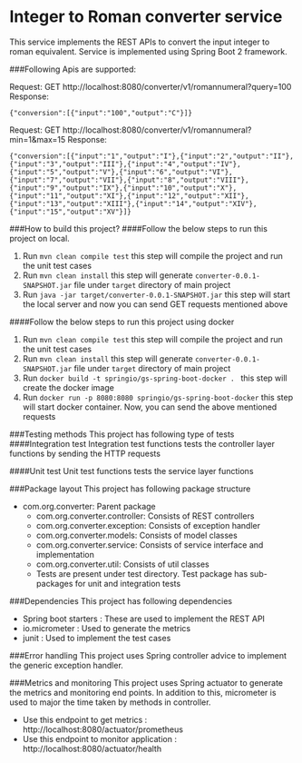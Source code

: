 # Integer to Roman converter service
This service implements the REST APIs to convert the input integer to roman equivalent.
Service is implemented  using Spring Boot 2 framework.

###Following Apis are supported:

Request: GET http://localhost:8080/converter/v1/romannumeral?query=100
Response:
```
{"conversion":[{"input":"100","output":"C"}]}
```

Request: GET http://localhost:8080/converter/v1/romannumeral?min=1&max=15
Response:
```
{"conversion":[{"input":"1","output":"I"},{"input":"2","output":"II"},{"input":"3","output":"III"},{"input":"4","output":"IV"},{"input":"5","output":"V"},{"input":"6","output":"VI"},{"input":"7","output":"VII"},{"input":"8","output":"VIII"},{"input":"9","output":"IX"},{"input":"10","output":"X"},{"input":"11","output":"XI"},{"input":"12","output":"XII"},{"input":"13","output":"XIII"},{"input":"14","output":"XIV"},{"input":"15","output":"XV"}]}
```

###How to build this project?
####Follow the below steps to run this project on local.

1. Run `mvn clean compile test` this step will compile the project and run the unit test cases
2. Run `mvn clean install` this step will generate `converter-0.0.1-SNAPSHOT.jar` file under `target` directory of main project
3. Run `java -jar target/converter-0.0.1-SNAPSHOT.jar` this step will start the local server and now you can send GET requests mentioned above


####Follow the below steps to run this project using docker
1. Run `mvn clean compile test` this step will compile the project and run the unit test cases
2. Run `mvn clean install` this step will generate `converter-0.0.1-SNAPSHOT.jar` file under `target` directory of main project
3. Run `docker build -t springio/gs-spring-boot-docker . ` this step will create the docker image
4. Run `docker run -p 8080:8080 springio/gs-spring-boot-docker` this step will start docker container. Now, you can send the above mentioned requests

###Testing methods
This project has following type of tests
####Integration test
    Integration test functions tests the controller layer functions by sending the HTTP requests

####Unit test
    Unit test functions tests the service layer functions

###Package layout
This project has following package structure

* com.org.converter: Parent package
  * com.org.converter.controller: Consists of REST controllers
  * com.org.converter.exception: Consists of exception handler
  * com.org.converter.models: Consists of model classes
  * com.org.converter.service: Consists of service interface and implementation 
  * com.org.converter.util: Consists of util classes
  * Tests are present under test directory. Test package has sub-packages for unit and integration tests

###Dependencies
This project has following dependencies
* Spring boot starters : These are used to implement the REST API
* io.micrometer : Used to generate the metrics
* junit : Used to implement the test cases

###Error handling
This project uses Spring controller advice to implement the generic exception handler.

###Metrics and monitoring
This project uses Spring actuator to generate the metrics and monitoring end points. In addition to this, micrometer is used to major the time taken by methods in controller.

* Use this endpoint to get metrics : http://localhost:8080/actuator/prometheus 
* Use this endpoint to monitor application : http://localhost:8080/actuator/health